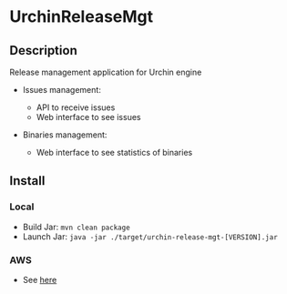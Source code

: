 # UrchinReleaseMgt
## Description
Release management application for Urchin engine

- Issues management:
  - API to receive issues
  - Web interface to see issues
  
- Binaries management:
  - Web interface to see statistics of binaries

## Install
### Local
- Build Jar: `mvn clean package`
- Launch Jar: `java -jar ./target/urchin-release-mgt-[VERSION].jar`

### AWS
- See [here](./setup/README.md)